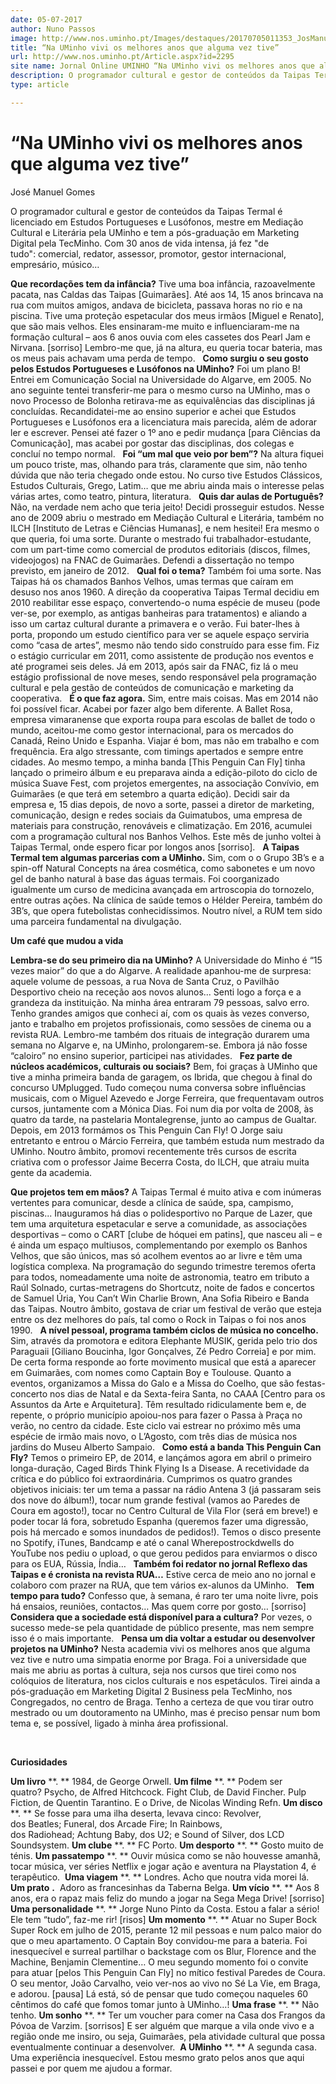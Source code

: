 ```yaml
---
date: 05-07-2017
author: Nuno Passos
image: http://www.nos.uminho.pt/Images/destaques/20170705011353_JosManuelGomes.jpg
title: “Na UMinho vivi os melhores anos que alguma vez tive”
url: http://www.nos.uminho.pt/Article.aspx?id=2295
site name: Jornal Online UMINHO “Na UMinho vivi os melhores anos que alguma vez tive”
description: O programador cultural e gestor de conteúdos da Taipas Termal é licenciado em Estudos Portugueses e Lusófonos, mestre em Mediação Cultural e Literária pela UMinho e tem a pós-graduação em Marketing Digital pela TecMinho. Com 30 anos de vida intensa, já fez "de tudo": comercial, redator, assessor, promotor, gestor internacional, empresário, músico…
type: article

---
```

# “Na UMinho vivi os melhores anos que alguma vez tive”


  

José Manuel Gomes

O programador cultural e gestor de conteúdos da Taipas Termal é licenciado em Estudos Portugueses e Lusófonos, mestre em Mediação Cultural e Literária pela UMinho e tem a pós-graduação em Marketing Digital pela TecMinho. Com 30 anos de vida intensa, já fez "de tudo": comercial, redator, assessor, promotor, gestor internacional, empresário, músico…

**Que recordações tem da infância?** 
Tive uma boa infância, razoavelmente pacata, nas Caldas das Taipas [Guimarães]. Até aos 14, 15 anos brincava na rua com muitos amigos, andava de bicicleta, passava horas no rio e na piscina. Tive uma proteção espetacular dos meus irmãos [Miguel e Renato], que são mais velhos. Eles ensinaram-me muito e influenciaram-me na formação cultural – aos 6 anos ouvia com eles cassetes dos Pearl Jam e Nirvana. [sorriso] Lembro-me que, já na altura, eu queria tocar bateria, mas os meus pais achavam uma perda de tempo.
 
**Como surgiu o seu gosto pelos Estudos Portugueses e Lusófonos na UMinho?** 
Foi um plano B! Entrei em Comunicação Social na Universidade do Algarve, em 2005. No ano seguinte tentei transferir-me para o mesmo curso na UMinho, mas o novo Processo de Bolonha retirava-me as equivalências das disciplinas já concluídas. Recandidatei-me ao ensino superior e achei que Estudos Portugueses e Lusófonos era a licenciatura mais parecida, além de adorar ler e escrever. Pensei até fazer o 1º ano e pedir mudança [para Ciências da Comunicação], mas acabei por gostar das disciplinas, dos colegas e concluí no tempo normal.
 
**Foi “um mal que veio por bem”?** 
Na altura fiquei um pouco triste, mas, olhando para trás, claramente que sim, não tenho dúvida que não teria chegado onde estou. No curso tive Estudos Clássicos, Estudos Culturais, Grego, Latim… que me abriu ainda mais o interesse pelas várias artes, como teatro, pintura, literatura.
 
**Quis dar aulas de Português?** 
Não, na verdade nem acho que teria jeito! Decidi prosseguir estudos. Nesse ano de 2009 abriu o mestrado em Mediação Cultural e Literária, também no ILCH [Instituto de Letras e Ciências Humanas], e nem hesitei! Era mesmo o que queria, foi uma sorte. Durante o mestrado fui trabalhador-estudante, com um part-time como comercial de produtos editoriais (discos, filmes, videojogos) na FNAC de Guimarães. Defendi a dissertação no tempo previsto, em janeiro de 2012.
 
**Qual foi o tema?** 
Também foi uma sorte. Nas Taipas há os chamados Banhos Velhos, umas termas que caíram em desuso nos anos 1960. A direção da cooperativa Taipas Termal decidiu em 2010 reabilitar esse espaço, convertendo-o numa espécie de museu (pode ver-se, por exemplo, as antigas banheiras para tratamentos) e aliando a isso um cartaz cultural durante a primavera e o verão. Fui bater-lhes à porta, propondo um estudo científico para ver se aquele espaço serviria como “casa de artes”, mesmo não tendo sido construído para esse fim. Fiz o estágio curricular em 2011, como assistente de produção nos eventos e até programei seis deles. Já em 2013, após sair da FNAC, fiz lá o meu estágio profissional de nove meses, sendo responsável pela programação cultural e pela gestão de conteúdos de comunicação e marketing da cooperativa.
 
**É o que faz agora.** 
Sim, entre mais coisas. Mas em 2014 não foi possível ficar. Acabei por fazer algo bem diferente. A Ballet Rosa, empresa vimaranense que exporta roupa para escolas de ballet de todo o mundo, aceitou-me como gestor internacional, para os mercados do Canadá, Reino Unido e Espanha. Viajar é bom, mas não em trabalho e com frequência. Era algo stressante, com timings apertados e sempre entre cidades. Ao mesmo tempo, a minha banda [This Penguin Can Fly] tinha lançado o primeiro álbum e eu preparava ainda a edição-piloto do ciclo de música Suave Fest, com projetos emergentes, na associação Convívio, em Guimarães (e que terá em setembro a quarta edição). Decidi sair da empresa e, 15 dias depois, de novo a sorte, passei a diretor de marketing, comunicação, design e redes sociais da Guimatubos, uma empresa de materiais para construção, renováveis e climatização. Em 2016, acumulei com a programação cultural nos Banhos Velhos. Este mês de junho voltei à Taipas Termal, onde espero ficar por longos anos [sorriso].
 
**A Taipas Termal tem algumas parcerias com a UMinho.** 
Sim, com o o Grupo 3B’s e a spin-off Natural Concepts na área cosmética, como sabonetes e um novo gel de banho natural à base das águas termais. Foi coorganizado igualmente um curso de medicina avançada em artroscopia do tornozelo, entre outras ações. Na clínica de saúde temos o Hélder Pereira, também do 3B’s, que opera futebolistas conhecidíssimos. Noutro nível, a RUM tem sido uma parceira fundamental na divulgação.

**Um café que mudou a vida** 

**Lembra-se do seu primeiro dia na UMinho?** 
A Universidade do Minho é “15 vezes maior” do que a do Algarve. A realidade apanhou-me de surpresa: aquele volume de pessoas, a rua Nova de Santa Cruz, o Pavilhão Desportivo cheio na receção aos novos alunos... Senti logo a força e a grandeza da instituição. Na minha área entraram 79 pessoas, salvo erro. Tenho grandes amigos que conheci aí, com os quais às vezes converso, janto e trabalho em projetos profissionais, como sessões de cinema ou a revista RUA. Lembro-me também dos rituais de integração durarem uma semana no Algarve e, na UMinho, prolongarem-se. Embora já não fosse “caloiro” no ensino superior, participei nas atividades.
 
**Fez parte de núcleos académicos, culturais ou sociais?** 
Bem, foi graças à UMinho que tive a minha primeira banda de garagem, os Ibrida, que chegou à final do concurso UMplugged. Tudo começou numa conversa sobre influências musicais, com o Miguel Azevedo e Jorge Ferreira, que frequentavam outros cursos, juntamente com a Mónica Dias. Foi num dia por volta de 2008, às quatro da tarde, na pastelaria Montalegrense, junto ao campus de Gualtar. Depois, em 2013 formámos os This Penguin Can Fly! O Jorge saiu entretanto e entrou o Márcio Ferreira, que também estuda num mestrado da UMinho. Noutro âmbito, promovi recentemente três cursos de escrita criativa com o professor Jaime Becerra Costa, do ILCH, que atraiu muita gente da academia.
 

**Que projetos tem em mãos?** 
A Taipas Termal é muito ativa e com inúmeras vertentes para comunicar, desde a clínica de saúde, spa, campismo, piscinas... Inauguramos há dias o polidesportivo no Parque de Lazer, que tem uma arquitetura espetacular e serve a comunidade, as associações desportivas – como o CART [clube de hóquei em patins], que nasceu ali – e é ainda um espaço multiusos, complementando por exemplo os Banhos Velhos, que são únicos, mas só acolhem eventos ao ar livre e têm uma logística complexa. Na programação do segundo trimestre teremos oferta para todos, nomeadamente uma noite de astronomia, teatro em tributo a Raúl Solnado, curtas-metragens do Shortcutz, noite de fados e concertos de Samuel Úria, You Can’t Win Charlie Brown, Ana Sofia Ribeiro e Banda das Taipas. Noutro âmbito, gostava de criar um festival de verão que esteja entre os dez melhores do país, tal como o Rock in Taipas o foi nos anos 1990.
 
**A nível pessoal, programa também ciclos de música no concelho.** 
Sim, através da promotora e editora Elephante MUSIK, gerida pelo trio dos Paraguaii [Giliano Boucinha, Igor Gonçalves, Zé Pedro Correia] e por mim. De certa forma responde ao forte movimento musical que está a aparecer em Guimarães, com nomes como Captain Boy e Toulouse. Quanto a eventos, organizamos a Missa do Galo e a Missa do Coelho, que são festas-concerto nos dias de Natal e da Sexta-feira Santa, no CAAA [Centro para os Assuntos da Arte e Arquitetura]. Têm resultado ridiculamente bem e, de repente, o próprio município apoiou-nos para fazer o Passa à Praça no verão, no centro da cidade. Este ciclo vai estrear no próximo mês uma espécie de irmão mais novo, o L’Agosto, com três dias de música nos jardins do Museu Alberto Sampaio.
 
**Como está a banda This Penguin Can Fly?** 
Temos o primeiro EP, de 2014, e lançámos agora em abril o primeiro longa-duração, Caged Birds Think Flying Is a Disease. A recetividade da crítica e do público foi extraordinária. Cumprimos os quatro grandes objetivos iniciais: ter um tema a passar na rádio Antena 3 (já passaram seis dos nove do álbum!), tocar num grande festival (vamos ao Paredes de Coura em agosto!), tocar no Centro Cultural de Vila Flor (será em breve!) e poder tocar lá fora, sobretudo Espanha (queremos fazer uma digressão, pois há mercado e somos inundados de pedidos!). Temos o disco presente no Spotify, iTunes, Bandcamp e até o canal Wherepostrockdwells do YouTube nos pediu o upload, o que gerou pedidos para enviarmos o disco para os EUA, Rússia, Índia…
 
**Também foi redator no jornal Reflexo das Taipas e é cronista na revista RUA…** 
Estive cerca de meio ano no jornal e colaboro com prazer na RUA, que tem vários ex-alunos da UMinho.
 
**Tem tempo para tudo?** 
Confesso que, à semana, é raro ter uma noite livre, pois há ensaios, reuniões, contactos… Mas quem corre por gosto… [sorriso]
 
**Considera que a sociedade está disponível para a cultura?** 
Por vezes, o sucesso mede-se pela quantidade de público presente, mas nem sempre isso é o mais importante.
 
**Pensa um dia voltar a estudar ou desenvolver projetos na UMinho?** 
Nesta academia vivi os melhores anos que alguma vez tive e nutro uma simpatia enorme por Braga. Foi a universidade que mais me abriu as portas à cultura, seja nos cursos que tirei como nos colóquios de literatura, nos ciclos culturais e nos espetáculos. Tirei ainda a pós-graduação em Marketing Digital 2 Business pela TecMinho, nos Congregados, no centro de Braga. Tenho a certeza de que vou tirar outro mestrado ou um doutoramento na UMinho, mas é preciso pensar num bom tema e, se possível, ligado à minha área profissional.

 

**Curiosidades** 

**Um livro** **. ** 1984, de George Orwell.
**Um filme** **. ** Podem ser quatro? Psycho, de Alfred Hitchcock. Fight Club, de David Fincher. Pulp Fiction, de Quentin Tarantino. E o Drive, de Nicolas Winding Refn.
**Um disco** **. ** Se fosse para uma ilha deserta, levava cinco: Revolver, dos Beatles; Funeral, dos Arcade Fire; In Rainbows, dos Radiohead; Achtung Baby, dos U2; e Sound of Silver, dos LCD Soundsystem.
**Um clube** **. ** FC Porto.
**Um desporto** **. ** Gosto muito de ténis.
**Um passatempo** **. ** Ouvir música como se não houvesse amanhã, tocar música, ver séries Netflix e jogar ação e aventura na Playstation 4, é terapêutico. 
**Uma viagem** **. ** Londres. Acho que noutra vida morei lá.
**Um prato** **.**  Adoro as francesinhas da Taberna Belga.
**Um vício** **. ** Aos 8 anos, era o rapaz mais feliz do mundo a jogar na Sega Mega Drive! [sorriso]
**Uma personalidade** **. ** Jorge Nuno Pinto da Costa. Estou a falar a sério! Ele tem “tudo”, faz-me rir! [risos]
**Um momento** **. ** Atuar no Super Bock Super Rock em julho de 2015, perante 12 mil pessoas e num palco maior do que o meu apartamento. O Captain Boy convidou-me para a bateria. Foi inesquecível e surreal partilhar o backstage com os Blur, Florence and the Machine, Benjamin Clementine… O meu segundo momento foi o convite para atuar [pelos This Penguin Can Fly] no mítico festival Paredes de Coura. O seu mentor, João Carvalho, veio ver-nos ao vivo no Sé La Vie, em Braga, e adorou. [pausa] Lá está, só de pensar que tudo começou naqueles 60 cêntimos do café que fomos tomar junto à UMinho…!
**Uma frase** **. ** Não tenho.
**Um sonho** **. ** Ter um voucher para comer na Casa dos Frangos da Póvoa de Varzim. [sorrisos] E ser alguém que marque a vila onde vivo e a região onde me insiro, ou seja, Guimarães, pela atividade cultural que possa eventualmente continuar a desenvolver. 
**A UMinho** **. ** A segunda casa. Uma experiência inesquecível. Estou mesmo grato pelos anos que aqui passei e por quem me ajudou a formar.
 


